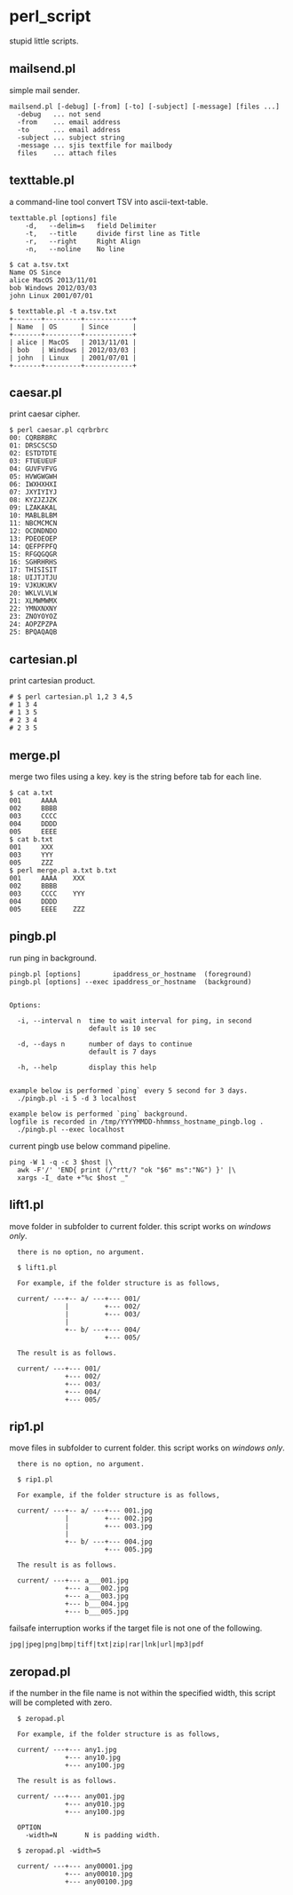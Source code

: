 # perl_script

stupid little scripts.


## mailsend.pl

simple mail sender.

```
mailsend.pl [-debug] [-from] [-to] [-subject] [-message] [files ...]
  -debug   ... not send
  -from    ... email address
  -to      ... email address
  -subject ... subject string
  -message ... sjis textfile for mailbody
  files    ... attach files
```



## texttable.pl

a command-line tool convert TSV into ascii-text-table.

```
texttable.pl [options] file
    -d,   --delim=s   field Delimiter
    -t,   --title     divide first line as Title
    -r,   --right     Right Align
    -n,   --noline    No line
```

```
$ cat a.tsv.txt
Name OS Since
alice MacOS 2013/11/01
bob Windows 2012/03/03
john Linux 2001/07/01

$ texttable.pl -t a.tsv.txt
+-------+---------+------------+
| Name  | OS      | Since      |
+-------+---------+------------+
| alice | MacOS   | 2013/11/01 |
| bob   | Windows | 2012/03/03 |
| john  | Linux   | 2001/07/01 |
+-------+---------+------------+
```



## caesar.pl

print caesar cipher.

```
$ perl caesar.pl cqrbrbrc
00: CQRBRBRC
01: DRSCSCSD
02: ESTDTDTE
03: FTUEUEUF
04: GUVFVFVG
05: HVWGWGWH
06: IWXHXHXI
07: JXYIYIYJ
08: KYZJZJZK
09: LZAKAKAL
10: MABLBLBM
11: NBCMCMCN
12: OCDNDNDO
13: PDEOEOEP
14: QEFPFPFQ
15: RFGQGQGR
16: SGHRHRHS
17: THISISIT
18: UIJTJTJU
19: VJKUKUKV
20: WKLVLVLW
21: XLMWMWMX
22: YMNXNXNY
23: ZNOYOYOZ
24: AOPZPZPA
25: BPQAQAQB
```


## cartesian.pl

print cartesian product.

```
# $ perl cartesian.pl 1,2 3 4,5
# 1 3 4
# 1 3 5
# 2 3 4
# 2 3 5
```


## merge.pl

merge two files using a key. key is the string before tab for each line.

```
$ cat a.txt
001     AAAA
002     BBBB
003     CCCC
004     DDDD
005     EEEE
$ cat b.txt
001     XXX
003     YYY
005     ZZZ
$ perl merge.pl a.txt b.txt
001     AAAA    XXX
002     BBBB
003     CCCC    YYY
004     DDDD
005     EEEE    ZZZ
```


## pingb.pl

run ping in background.

```
pingb.pl [options]        ipaddress_or_hostname  (foreground)
pingb.pl [options] --exec ipaddress_or_hostname  (background)


Options:

  -i, --interval n  time to wait interval for ping, in second
                    default is 10 sec

  -d, --days n      number of days to continue
                    default is 7 days

  -h, --help        display this help


example below is performed `ping` every 5 second for 3 days.
  ./pingb.pl -i 5 -d 3 localhost

example below is performed `ping` background.
logfile is recorded in /tmp/YYYYMMDD-hhmmss_hostname_pingb.log .
  ./pingb.pl --exec localhost
```

current pingb use below command pipeline.

```
ping -W 1 -q -c 3 $host |\
  awk -F'/' 'END{ print (/^rtt/? "ok "$6" ms":"NG") }' |\
  xargs -I_ date +"%c $host _"

```



## lift1.pl

move folder in subfolder to current folder. this script works on *windows only*.

```
  there is no option, no argument.
  
  $ lift1.pl

  For example, if the folder structure is as follows,

  current/ ---+-- a/ ---+--- 001/
              |         +--- 002/
              |         +--- 003/
              |
              +-- b/ ---+--- 004/
                        +--- 005/

  The result is as follows.

  current/ ---+--- 001/
              +--- 002/
              +--- 003/
              +--- 004/
              +--- 005/
```


## rip1.pl

move files in subfolder to current folder.
this script works on *windows only*.

```
  there is no option, no argument.
  
  $ rip1.pl

  For example, if the folder structure is as follows,

  current/ ---+-- a/ ---+--- 001.jpg
              |         +--- 002.jpg
              |         +--- 003.jpg
              |
              +-- b/ ---+--- 004.jpg
                        +--- 005.jpg

  The result is as follows.

  current/ ---+--- a___001.jpg
              +--- a___002.jpg
              +--- a___003.jpg
              +--- b___004.jpg
              +--- b___005.jpg
```

failsafe interruption works if the target
file is not one of the following.

```
jpg|jpeg|png|bmp|tiff|txt|zip|rar|lnk|url|mp3|pdf
```


## zeropad.pl

if the number in the file name is not within the specified width,
this script will be completed with zero.

```
  $ zeropad.pl

  For example, if the folder structure is as follows,

  current/ ---+--- any1.jpg
              +--- any10.jpg
              +--- any100.jpg

  The result is as follows.

  current/ ---+--- any001.jpg
              +--- any010.jpg
              +--- any100.jpg

  OPTION
    -width=N       N is padding width.

  $ zeropad.pl -width=5

  current/ ---+--- any00001.jpg
              +--- any00010.jpg
              +--- any00100.jpg
```


